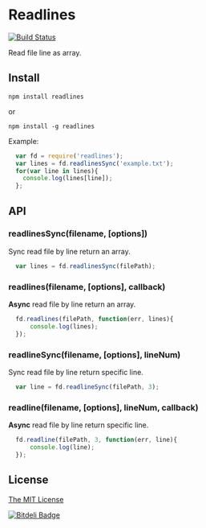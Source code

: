 # Readlines


[![Build Status](https://travis-ci.org/booxood/readlines.png?branch=master)](https://travis-ci.org/booxood/readlines)

Read file line as array.

## Install

```
npm install readlines
```
or
```
npm install -g readlines
```

Example:
```javascript
  var fd = require('readlines');
  var lines = fd.readlinesSync('example.txt');
  for(var line in lines){
    console.log(lines[line]);
  };
```


## API

### readlinesSync(filename, [options])
Sync read file by line return an array.
```javascript
  var lines = fd.readlinesSync(filePath);
```

### readlines(filename, [options], callback)
**Async** read file by line return an array.
```javascript
  fd.readlines(filePath, function(err, lines){
      console.log(lines);
  });
```

### readlineSync(filename, [options], lineNum)
Sync read file by line return specific line.
```javascript
  var line = fd.readlineSync(filePath, 3);
```

### readline(filename, [options], lineNum, callback)
**Async** read file by line return specific line.
```javascript
  fd.readline(filePath, 3, function(err, line){
      console.log(line);
  });
```

## License
[The MIT License](https://github.com/booxood/readlines/blob/master/LICENSE)

  


[![Bitdeli Badge](https://d2weczhvl823v0.cloudfront.net/booxood/readlines/trend.png)](https://bitdeli.com/free "Bitdeli Badge")

